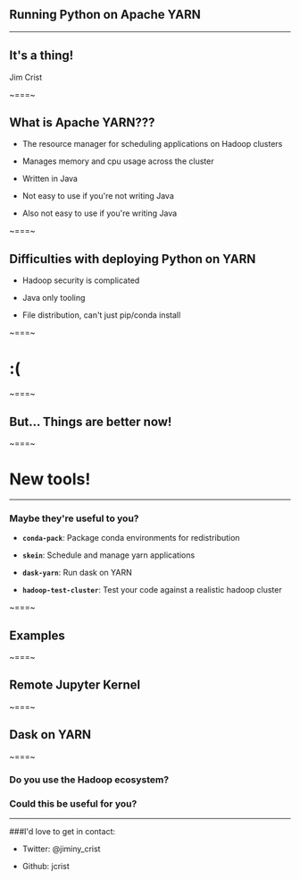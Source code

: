 ## Running Python on Apache YARN

---

## It's a thing!

Jim Crist

~===~

## What is Apache YARN???

- The resource manager for scheduling applications on Hadoop clusters

- Manages memory and cpu usage across the cluster

- Written in Java

- Not easy to use if you're not writing Java

- Also not easy to use if you're writing Java

~===~

## Difficulties with deploying Python on YARN

- Hadoop security is complicated

- Java only tooling

- File distribution, can't just pip/conda install

~===~

# :(

~===~

## But... Things are better now!

~===~

# New tools!

---

### Maybe they're useful to you?

- **`conda-pack`**: Package conda environments for redistribution

- **`skein`**: Schedule and manage yarn applications

- **`dask-yarn`**: Run dask on YARN

- **`hadoop-test-cluster`**: Test your code against a realistic hadoop cluster

~===~

## Examples

~===~

## Remote Jupyter Kernel

~===~

## Dask on YARN

~===~

### Do you use the Hadoop ecosystem?

### Could this be useful for you?

---

###I'd love to get in contact:

- Twitter: @jiminy_crist

- Github: jcrist
